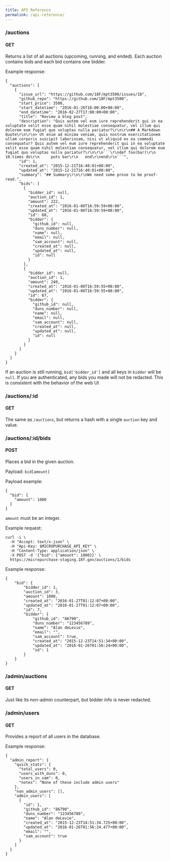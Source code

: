 ```yaml
---
title: API Reference
permalink: /api-reference/
---
```


### /auctions

#### GET

Returns a list of all auctions (upcoming, running, and ended). Each auction contains bids and each bid contains one bidder.

Example response:

```
{
  "auctions": [
    {
      "issue_url": "https://github.com/18F/mpt3500/issues/10",
      "github_repo": "https://github.com/18F/mpt3500",
      "start_price": 3500,
      "start_datetime": "2016-01-26T18:00:00+00:00",
      "end_datetime": "2016-02-27T17:00:00+00:00",
      "title": "Review a blog post",
      "description": "Quis autem vel eum iure reprehenderit qui in ea voluptate velit esse quam nihil molestiae consequatur, vel illum qui dolorem eum fugiat quo voluptas nulla pariatur?\r\n\r\n## A Markdown Quote\r\n\r\n> Ut enim ad minima veniam, quis nostrum exercitationem ullam corporis suscipit laboriosam, nisi ut aliquid ex ea commodi consequatur? Quis autem vel eum iure reprehenderit qui in ea voluptate velit esse quam nihil molestiae consequatur, vel illum qui dolorem eum fugiat quo voluptas nulla pariatur?\r\n\r\n```\r\ndef foo(bar)\r\n  10.times do\r\n     puts bar\r\n   end\r\nend\r\n```",
      "id": 1,
      "created_at": "2015-12-21T16:40:01+00:00",
      "updated_at": "2015-12-21T16:40:01+00:00",
      "summary": "## Summary\r\n\r\nWe need some prose to be proof-read.",
      "bids": [
        {
          "bidder_id": null,
          "auction_id": 1,
          "amount": 222,
          "created_at": "2016-01-06T16:59:59+00:00",
          "updated_at": "2016-01-06T16:59:59+00:00",
          "id": 68,
          "bidder": {
            "github_id": null,
            "duns_number": null,
            "name": null,
            "email": null,
            "sam_account": null,
            "created_at": null,
            "updated_at": null,
            "id": null
          }
        },
        {
          "bidder_id": null,
          "auction_id": 1,
          "amount": 240,
          "created_at": "2016-01-06T16:59:55+00:00",
          "updated_at": "2016-01-06T16:59:55+00:00",
          "id": 67,
          "bidder": {
            "github_id": null,
            "duns_number": null,
            "name": null,
            "email": null,
            "sam_account": null,
            "created_at": null,
            "updated_at": null,
            "id": null
          }
        }
      ]
    }
  ]
}
```

If an auction is still running, `bid['bidder_id']` and all keys in `bidder` will be `null`. If you are authenticated, any bids you made will not be redacted. This is consistent with the behavior of the web UI.

### /auctions/:id

#### GET

The same as `/auctions`, but returns a hash with a single `auction` key and value.

### /auctions/:id/bids

#### POST

Places a bid in the given auction.

Payload: `bid[amount]`

Payload example:

```
{
  "bid": {
    "amount": 1000
  }
}
```

`amount` must be an integer.

Example request:

```
curl -i \
  -H "Accept: text/x-json" \
  -H "Api-Key: $MICROPURCHASE_API_KEY" \
  -H "Content-Type: application/json" \
  -X POST -d '{"bid": {"amount": 1000}}' \
  https://micropurchase-staging.18f.gov/auctions/1/bids
```

Example response:

```
{
	"bid": {
		"bidder_id": 1,
		"auction_id": 3,
		"amount": 1000,
		"created_at": "2016-01-27T01:12:07+00:00",
		"updated_at": "2016-01-27T01:12:07+00:00",
		"id": 7,
		"bidder": {
			"github_id": "86790",
			"duns_number": "123456789",
			"name": "Alan deLevie",
			"email": "",
			"sam_account": true,
			"created_at": "2015-12-23T14:51:34+00:00",
			"updated_at": "2016-01-26T01:56:24+00:00",
			"id": 1
		}
	}
}
```

### /admin/auctions

#### GET

Just like its non-admin counterpart, but bidder info is never redacted.

### /admin/users

#### GET

Provides a report of all users in the database.

Example response:

```
{
  "admin_report": {
    "quick_stats": {
      "total_users": 0,
      "users_with_duns": 0,
      "users_in_sam": 0,
      "notes": "None of these include admin users"
    },
    "non_admin_users": [],
    "admin_users": [
      {
        "id": 1,
        "github_id": "86790",
        "duns_number": "123456789",
        "name": "Alan deLevie",
        "created_at": "2015-12-23T14:51:34.725+00:00",
        "updated_at": "2016-01-26T01:56:24.477+00:00",
        "email": "",
        "sam_account": true
      }
    ]
  }
}
```
